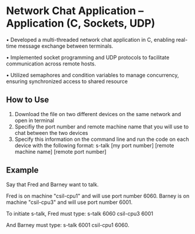 # Network Chat Application – Application (C, Sockets, UDP)

• Developed a multi-threaded network chat application in C, enabling real-time message exchange between terminals.

• Implemented socket programming and UDP protocols to facilitate communication across remote hosts.

• Utilized semaphores and condition variables to manage concurrency, ensuring synchronized access to shared resource

## How to Use 

1. Download the file on two different devices on the same network and open in terminal
2. Specifiy the port number and remote machine name that you will use to chat between the two devices
3. Specify this information on the command line and run the code on each device with the following format: s-talk [my port number] [remote machine name] [remote port number]

## Example 
Say that Fred and Barney want to talk. 

Fred is on machine "csil-cpu1" and will use port number 6060. Barney is on machine "csil-cpu3" and will use port number 6001.

To initiate s-talk, Fred must type: s-talk 6060 csil-cpu3 6001

And Barney must type: s-talk 6001 csil-cpu1 6060.

